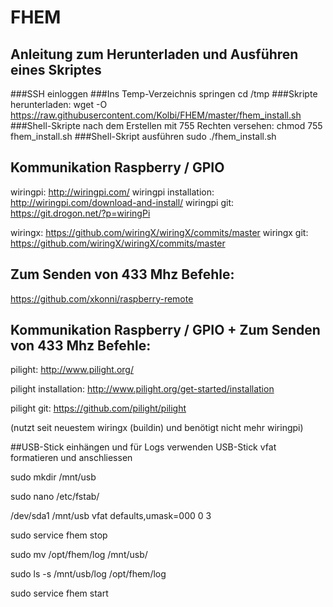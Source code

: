 # FHEM
## Anleitung zum Herunterladen und Ausführen eines Skriptes
###SSH einloggen
###Ins Temp-Verzeichnis springen
cd /tmp
###Skripte herunterladen:
wget -O https://raw.githubusercontent.com/Kolbi/FHEM/master/fhem_install.sh
###Shell-Skripte nach dem Erstellen mit 755 Rechten versehen:
chmod 755 fhem_install.sh
###Shell-Skript ausführen
sudo ./fhem_install.sh

## Kommunikation Raspberry / GPIO
wiringpi: http://wiringpi.com/
wiringpi installation: http://wiringpi.com/download-and-install/
wiringpi git: https://git.drogon.net/?p=wiringPi

wiringx: https://github.com/wiringX/wiringX/commits/master
wiringx git: https://github.com/wiringX/wiringX/commits/master

## Zum Senden von 433 Mhz Befehle:

https://github.com/xkonni/raspberry-remote

## Kommunikation Raspberry / GPIO + Zum Senden von 433 Mhz Befehle:
pilight: http://www.pilight.org/

pilight installation: http://www.pilight.org/get-started/installation

pilight git: https://github.com/pilight/pilight

(nutzt seit neuestem wiringx (buildin) und benötigt nicht mehr wiringpi)

##USB-Stick einhängen und für Logs verwenden
USB-Stick vfat formatieren und anschliessen

sudo mkdir /mnt/usb

sudo nano /etc/fstab/

/dev/sda1 /mnt/usb vfat defaults,umask=000 0 3

sudo service fhem stop

sudo mv /opt/fhem/log /mnt/usb/

sudo ls -s /mnt/usb/log /opt/fhem/log

sudo service fhem start
